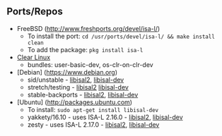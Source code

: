 ## Ports/Repos

* FreeBSD (http://www.freshports.org/devel/isa-l/)
    - To install the port: `cd /usr/ports/devel/isa-l/ && make install clean`
    - To add the package: `pkg install isa-l`
* [Clear Linux](https://clearlinux.org)
    - bundles: user-basic-dev, os-clr-on-clr-dev
* [Debian] (https://www.debian.org)
    - sid/unstable -
      [libisal2](https://packages.debian.org/sid/libisal2),
      [libisal-dev](https://packages.debian.org/sid/libisal-dev)
    - stretch/testing -
      [libisal2](https://packages.debian.org/stretch/libisal2)
      [libisal-dev](https://packages.debian.org/stretch/libisal-dev)
    - stable-backports -
      [libisal2](https://packages.debian.org/stable-backports/libisal2),
      [libisal-dev](https://packages.debian.org/stable-backports/libisal-dev)
* [Ubuntu] (http://packages.ubuntu.com)
    - To install: `sudo apt-get install libisal-dev`
    - yakkety/16.10 - uses ISA-L 2.16.0 - 
      [libisal2](http://packages.ubuntu.com/yakkety/libisal2),
      [libisal-dev](http://packages.ubuntu.com/yakkety/libisal-dev)
    - zesty - uses ISA-L 2.17.0 -
      [libisal2](http://packages.ubuntu.com/zesty/libisal2),
      [libisal-dev](http://packages.ubuntu.com/zesty/libisal-dev)

